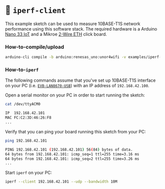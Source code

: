 :floppy_disk: `iperf-client`
=============================

This example sketch can be used to measure 10BASE-T1S network performance using this software stack. The required hardware is a Arduino [Nano 33 IoT](https://store.arduino.cc/products/arduino-nano-33-iot) and a Mikroe [2-Wire ETH](https://www.mikroe.com/two-wire-eth-click) click board. 

### How-to-compile/upload
```bash
arduino-cli compile -b arduino:renesas_uno:unor4wifi -v examples/iperf-client -u -p /dev/ttyACM0
```

### How-to-`iperf`
The following commands assume that you've set up 10BASE-T1S interface on your PC (i.e. [`EVB-LAN8670-USB`](https://www.microchip.com/en-us/development-tool/EV08L38A)) with an IP address of `192.168.42.100`.

Open a serial monitor on your PC in order to start running the sketch:
```bash
cat /dev/ttyACM0
```
```bash
IP	192.168.42.101
MAC	FC:C2:3D:46:26:F8
...
```
Verify that you can ping your board running this sketch from your PC:
```bash
ping 192.168.42.101
```
```bash
PING 192.168.42.101 (192.168.42.101) 56(84) bytes of data.
64 bytes from 192.168.42.101: icmp_seq=1 ttl=255 time=3.16 ms
64 bytes from 192.168.42.101: icmp_seq=2 ttl=255 time=3.26 ms
...
```
Start `iperf` on your PC:
```bash
iperf --client 192.168.42.101 --udp --bandwidth 10M
```
